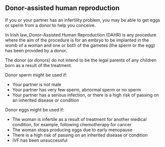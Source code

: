 ##  Donor-assisted human reproduction

If you or your partner has an infertility problem, you may be able to get eggs
or sperm from a donor to help you conceive.

In Irish law, Donor-Assisted Human Reproduction (DAHR) is any procedure where
the aim of the procedure is for an embryo to be implanted in the womb of a
woman and one or both of the gametes (the sperm or the egg) has been provided
by a donor.

The donor (or donors) do not intend to be the legal parents of any children
born as a result of the treatment.

Donor sperm might be used if:

  * Your partner is not male 
  * Your partner has very few sperm, abnormal sperm or no sperm 
  * Your partner has a serious infection, or there is a high risk of passing on an inherited disease or condition 

Donor eggs might be used if:

  * The woman is infertile as a result of treatment for another medical condition, for example, following chemotherapy for cancer 
  * The woman stops producing eggs due to early menopause 
  * There is a high risk of passing on an inherited disease or condition 
  * IVF has been unsuccessful 
